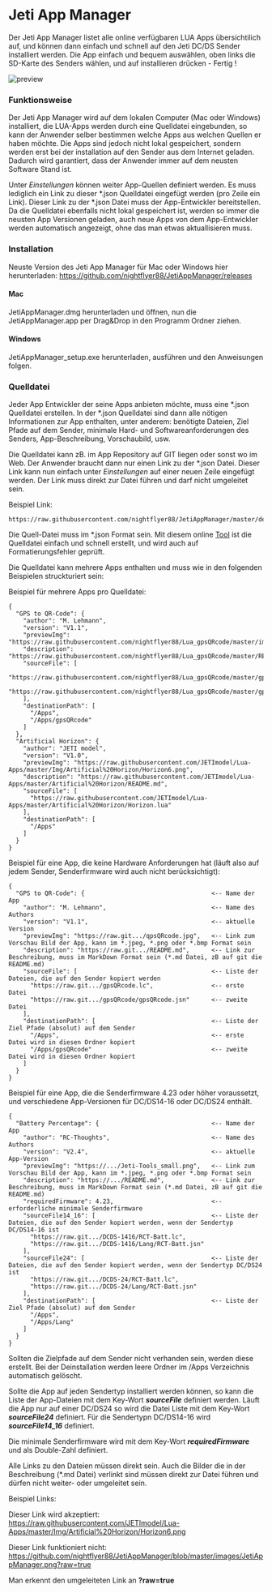 # Jeti App Manager

Der Jeti App Manager listet alle online verfügbaren LUA Apps übersichtilich auf, und können dann 
einfach und schnell auf den Jeti DC/DS Sender installiert werden. Die App einfach und bequem auswählen, oben links die SD-Karte des Senders wählen, 
und auf installieren drücken - Fertig !

![preview](https://github.com/nightflyer88/JetiAppManager/blob/master/images/JetiAppManager.png?raw=true)

### Funktionsweise

Der Jeti App Manager wird auf dem lokalen Computer (Mac oder Windows) installiert, die LUA-Apps werden durch eine Quelldatei eingebunden, so kann der Anwender selber bestimmen welche Apps aus welchen Quellen er haben möchte. 
Die Apps sind jedoch nicht lokal gespeichert, sondern werden erst bei der installation auf den Sender aus dem Internet geladen. Dadurch wird garantiert, dass der Anwender immer auf dem neusten Software Stand ist. 

Unter *Einstellungen* können weiter App-Quellen definiert werden. Es muss lediglich ein Link zu dieser *.json Quelldatei eingefügt werden (pro Zeile ein Link). Dieser Link zu der *.json Datei muss der App-Entwickler bereitstellen. Da die Quelldatei ebenfalls nicht lokal gespeichert ist, werden so immer die neusten App Versionen geladen, auch neue Apps von dem App-Entwickler werden automatisch angezeigt, ohne das man etwas aktuallisieren muss. 

### Installation

Neuste Version des Jeti App Manager für Mac oder Windows hier herunterladen: https://github.com/nightflyer88/JetiAppManager/releases

#### Mac

JetiAppManager.dmg herunterladen und öffnen, nun die JetiAppManager.app per Drag&Drop in den Programm Ordner ziehen.

#### Windows

JetiAppManager_setup.exe herunterladen, ausführen und den Anweisungen folgen. 

### Quelldatei

Jeder App Entwickler der seine Apps anbieten möchte, muss eine *.json Quelldatei erstellen. In der *.json Quelldatei sind dann alle nötigen Informationen zur App enthalten, unter anderem: benötigte Dateien, Ziel Pfade auf dem Sender, minimale Hard- und Softwareanforderungen des Senders, App-Beschreibung, Vorschaubild, usw.

Die Quelldatei kann zB. im App Repository auf GIT liegen oder sonst wo im Web. Der Anwender braucht dann nur einen Link zu der *.json Datei. Dieser Link kann nun einfach unter *Einstellungen* auf einer neuen Zeile eingefügt werden. Der Link muss direkt zur Datei führen und darf nicht umgeleitet sein. 

Beispiel Link:
```
https://raw.githubusercontent.com/nightflyer88/JetiAppManager/master/default.json
```

Die Quell-Datei muss im *.json Format sein. Mit diesem online [Tool](http://jsoneditoronline.org) ist die Quelldatei einfach und schnell erstellt, und wird auch auf Formatierungsfehler geprüft.

Die Quelldatei kann mehrere Apps enthalten und muss wie in den folgenden Beispielen struckturiert sein:

Beispiel für mehrere Apps pro Quelldatei:
```
{
  "GPS to QR-Code": {
    "author": "M. Lehmann",
    "version": "V1.1",
    "previewImg": "https://raw.githubusercontent.com/nightflyer88/Lua_gpsQRcode/master/img/qpsQRcode.jpg",
    "description": "https://raw.githubusercontent.com/nightflyer88/Lua_gpsQRcode/master/README.md",
    "sourceFile": [
      "https://raw.githubusercontent.com/nightflyer88/Lua_gpsQRcode/master/gpsQRcode.lc",
      "https://raw.githubusercontent.com/nightflyer88/Lua_gpsQRcode/master/gpsQRcode/gpsQRcode.jsn"
    ],
    "destinationPath": [
      "/Apps",
      "/Apps/gpsQRcode"
    ]
  },
  "Artificial Horizon": {
    "author": "JETI model",
    "version": "V1.0",
    "previewImg": "https://raw.githubusercontent.com/JETImodel/Lua-Apps/master/Img/Artificial%20Horizon/Horizon6.png",
    "description": "https://raw.githubusercontent.com/JETImodel/Lua-Apps/master/Artificial%20Horizon/README.md",
    "sourceFile": [
      "https://raw.githubusercontent.com/JETImodel/Lua-Apps/master/Artificial%20Horizon/Horizon.lua"
    ],
    "destinationPath": [
      "/Apps"
    ]
  }
}
```

Beispiel für eine App, die keine Hardware Anforderungen hat (läuft also auf jedem Sender, Senderfirmware wird auch nicht berücksichtigt):
```
{
  "GPS to QR-Code": {                                   <-- Name der App
    "author": "M. Lehmann",                             <-- Name des Authors
    "version": "V1.1",                                  <-- aktuelle Version
    "previewImg": "https://raw.git.../qpsQRcode.jpg",   <-- Link zum Vorschau Bild der App, kann im *.jpeg, *.png oder *.bmp Format sein
    "description": "https://raw.git.../README.md",      <-- Link zur Beschreibung, muss im MarkDown Format sein (*.md Datei, zB auf git die README.md)
    "sourceFile": [                                     <-- Liste der Dateien, die auf den Sender kopiert werden
      "https://raw.git.../gpsQRcode.lc",                <-- erste Datei
      "https://raw.git.../gpsQRcode/gpsQRcode.jsn"      <-- zweite Datei
    ],
    "destinationPath": [                                <-- Liste der Ziel Pfade (absolut) auf dem Sender
      "/Apps",                                          <-- erste Datei wird in diesen Ordner kopiert
      "/Apps/gpsQRcode"                                 <-- zweite Datei wird in diesen Ordner kopiert
    ]
  }
}
```

Beispiel für eine App, die die Senderfirmware 4.23 oder höher voraussetzt, und verschiedene App-Versionen für DC/DS14-16 oder DC/DS24 enthält.
```
{
  "Battery Percentage": {                               <-- Name der App
    "author": "RC-Thoughts",                            <-- Name des Authors
    "version": "V2.4",                                  <-- aktuelle App-Version
    "previewImg": "https://.../Jeti-Tools_small.png",   <-- Link zum Vorschau Bild der App, kann im *.jpeg, *.png oder *.bmp Format sein
    "description": "https://.../README.md",             <-- Link zur Beschreibung, muss im MarkDown Format sein (*.md Datei, zB auf git die README.md)
    "requiredFirmware": 4.23,                           <-- erforderliche minimale Senderfirmware
    "sourceFile14_16": [                                <-- Liste der Dateien, die auf den Sender kopiert werden, wenn der Sendertyp DC/DS14-16 ist
      "https://raw.git.../DCDS-1416/RCT-Batt.lc",
      "https://raw.git.../DCDS-1416/Lang/RCT-Batt.jsn"
    ],
    "sourceFile24": [                                   <-- Liste der Dateien, die auf den Sender kopiert werden, wenn der Sendertyp DC/DS24 ist
      "https://raw.git.../DCDS-24/RCT-Batt.lc",
      "https://raw.git.../DCDS-24/Lang/RCT-Batt.jsn"
    ],
    "destinationPath": [                                <-- Liste der Ziel Pfade (absolut) auf dem Sender
      "/Apps",
      "/Apps/Lang"
    ]
  }
}
```


Sollten die Zielpfade auf dem Sender nicht verhanden sein, werden diese erstellt. Bei der Deinstallation werden leere Ordner im /Apps Verzeichnis automatisch gelöscht.

Sollte die App auf jeden Sendertyp installiert werden können, so kann die Liste der App-Dateien mit dem Key-Wort _**sourceFile**_ definiert werden. Läuft die App nur auf einer DC/DS24 so wird die Datei Liste mit dem Key-Wort _**sourceFile24**_ definiert. Für die Sendertypn DC/DS14-16 wird _**sourceFile14_16**_ definiert.

Die minimale Senderfirmware wird mit dem Key-Wort _**requiredFirmware**_ und als Double-Zahl definiert.

Alle Links zu den Dateien müssen direkt sein. Auch die Bilder die in der Beschreibung (*.md Datei) verlinkt sind müssen 
direkt zur Datei führen und dürfen nicht weiter- oder umgeleitet sein.

Beispiel Links:

Dieser Link wird akzeptiert: https://raw.githubusercontent.com/JETImodel/Lua-Apps/master/Img/Artificial%20Horizon/Horizon6.png

Dieser Link funktioniert nicht: https://github.com/nightflyer88/JetiAppManager/blob/master/images/JetiAppManager.png?raw=true

Man erkennt den umgeleiteten Link an **?raw=true**
